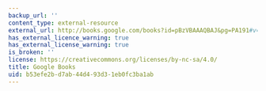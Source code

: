 ```yaml
---
backup_url: ''
content_type: external-resource
external_url: http://books.google.com/books?id=pBzVBAAAQBAJ&pg=PA191#v=onepage
has_external_licence_warning: true
has_external_license_warning: true
is_broken: ''
license: https://creativecommons.org/licenses/by-nc-sa/4.0/
title: Google Books
uid: b53efe2b-d7ab-44d4-93d3-1eb0fc3ba1ab
---
```

